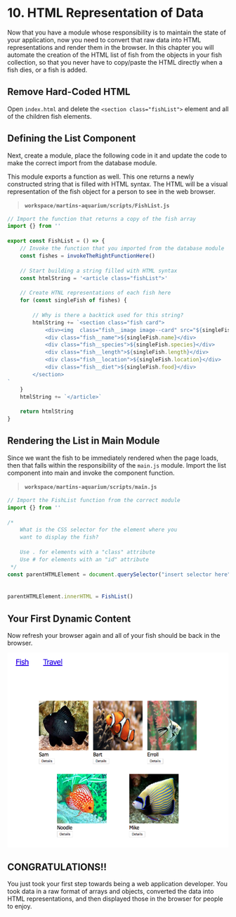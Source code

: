 # 10. HTML Representation of Data

Now that you have a module whose responsibility is to maintain the state of your application, now you need to convert that raw data into HTML representations and render them in the browser. In this chapter you will automate the creation of the HTML list of fish from the objects in your fish collection, so that you never have to copy/paste the HTML directly when a fish dies, or a fish is added.

## Remove Hard-Coded HTML

Open `index.html` and delete the `<section class="fishList">` element and all of the children fish elements.

## Defining the List Component

Next, create a module, place the following code in it and update the code to make the correct import from the database module.

This module exports a function as well. This one returns a newly constructed string that is filled with HTML syntax. The HTML will be a visual representation of the fish object for a person to see in the web browser.

> **`workspace/martins-aquarium/scripts/FishList.js`**

```js
// Import the function that returns a copy of the fish array
import {} from ''

export const FishList = () => {
    // Invoke the function that you imported from the database module
    const fishes = invokeTheRightFunctionHere()

    // Start building a string filled with HTML syntax
    const htmlString = '<article class="fishList">'

    // Create HTNL representations of each fish here
    for (const singleFish of fishes) {

        // Why is there a backtick used for this string?
        htmlString += `<section class="fish card">
            <div><img  class="fish__image image--card" src="${singleFish.image}" /></div>
            <div class="fish__name">${singleFish.name}</div>
            <div class="fish__species">${singleFish.species}</div>
            <div class="fish__length">${singleFish.length}</div>
            <div class="fish__location">${singleFish.location}</div>
            <div class="fish__diet">${singleFish.food}</div>
        </section>
`
    }
    htmlString += `</article>`

    return htmlString
}
```

## Rendering the List in Main Module

Since we want the fish to be immediately rendered when the page loads, then that falls within the responsibility of the `main.js` module. Import the list component into main and invoke the component function.

> **`workspace/martins-aquarium/scripts/main.js`**

```js
// Import the FishList function from the correct module
import {} from ''

/*
    What is the CSS selector for the element where you
    want to display the fish?

    Use . for elements with a "class" attribute
    Use # for elements with an "id" attribute
 */
const parentHTMLElement = document.querySelector("insert selector here")


parentHTMLElement.innerHTML = FishList()
```

## Your First Dynamic Content

Now refresh your browser again and all of your fish should be back in the browser.

![dynamically rendered fish components](./images/fish-list-with-for-loop.png)

## CONGRATULATIONS!!

You just took your first step towards being a web application developer. You took data in a raw format of arrays and objects, converted the data into HTML representations, and then displayed those in the browser for people to enjoy.
